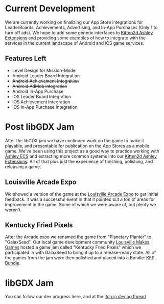 # Current Development

We are currently working on finalizing our App Store integrations for LeaderBoards, Achievements, Advertising, and In-App Purchases (Only 1 to turn off ads). We hope to add some generic interfaces to [Kitten2d Ashley Extensions](https://github.com/RoaringCatGames/kitten2d-ashley-extensions) and providing some examples of how to integrate with the services in the current landscape of Android and iOS game services.

## Features Left
- Level Design for Mission-Mode
- ~~Android Leader Board Integration~~
- ~~Android Achievement Integration~~
- ~~Android AdMob Integration~~
- Android In-App Purchase
- iOS Leader Board Integration
- iOS Achievement Integration
- iOS In-App Purchase Integration

# Post libGDX Jam

After the libGDX jam we have continued work on the game to make it playable, and presentable for publication on the App Stores as a mobile game. We've been using this project as a good way to practice working with [Ashley ECS](https://github.com/libgdx/ashley/wiki) and extracting more common systems into our [Kitten2d Ashley Extensions](https://github.com/RoaringCatGames/kitten2d-ashley-extensions). All of that plus just the experience of finishing, polishing, and releasing a game.

## Louisville Arcade Expo

We showed a version of the game at the [Louisville Arcade Expo](http://www.arcaderx.com/) to get initial feedback. It was a successful event in that it pointed out a ton of areas for improvement in the game. Some of which we were aware of, but plenty we weren't.

## Kentucky Fried Pixels

After the Arcade expo we renamed the game from "Planetary Planter" to "GalaxSeed". Our local game development community [Louisville Makes Games](http://louisvillemakesgames.org/) hosted a game jam called "Kentucky Fried Pixels" which we participated in with GalaxSeed to bring it up to a release-ready state. All of the games from the jam were then polished and placed into a Bundle: [KFP Bundle](https://itch.io/b/122/kentucky-fried-pixels).

# libGDX Jam

You can follow our dev progress here, and at the [itch.io devlog thread](http://itch.io/jam/libgdxjam/topic/12205/roaring-cat-games-devlog)
